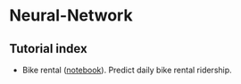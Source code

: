# Neural-Network

## Tutorial index

* Bike rental ([notebook](bike_rental.ipynb)). Predict daily bike rental ridership.
